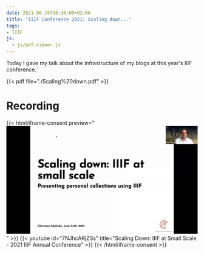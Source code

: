 ```yaml
---
date: 2021-06-24T16:30:00+02:00
title: "IIIF Conference 2021: Scaling down..."
tags:
- IIIF
js:
  - js/pdf-viewer.js
---
```

Today I gave my talk about the infrastructure of my blogs at this year's IIIF conference.

<!--more-->
{{< pdf file="./Scaling%20down.pdf" >}}

# Recording

{{< html/iframe-consent preview="<img class='video-preview' src='preview.jpg' alt='Preview'>" >}}
    {{< youtube id="7NJhcARjZSs" title="Scaling Down: IIIF at Small Scale - 2021 IIIF Annual Conference" >}}
{{< /html/iframe-consent >}}
